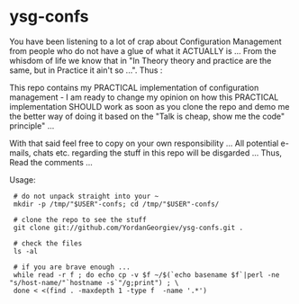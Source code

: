 # ysg-confs

You have been listening to a lot of crap about Configuration Management from people who do not have
a glue of what it ACTUALLY is ... From the whisdom of life we know that in "In Theory theory and
practice are the same, but in Practice it ain't so ...". Thus :

This repo contains my PRACTICAL implementation of configuration management - I am ready to change my opinion on how this PRACTICAL implementation SHOULD work as soon as you clone the repo and demo me the better way of doing it based on the "Talk is cheap, show me the code" principle" ...

With that said feel free to copy on your own responsibility ...
All potential e-mails, chats etc. regarding the stuff in this repo will be disgarded ... 
Thus, Read the comments ... 

Usage:

     # do not unpack straight into your ~
     mkdir -p /tmp/"$USER"-confs; cd /tmp/"$USER"-confs/
     
     # clone the repo to see the stuff 
     git clone git://github.com/YordanGeorgiev/ysg-confs.git .

     # check the files
     ls -al

     # if you are brave enough ...
     while read -r f ; do echo cp -v $f ~/$(`echo basename $f`|perl -ne "s/host-name/"`hostname -s`"/g;print") ; \
     done < <(find . -maxdepth 1 -type f  -name '.*')
